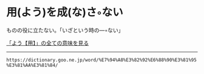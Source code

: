 # 用(よう)を成(な)さ◦ない

ものの役に立たない。「いざという時の―◦ない」

[「よう【用】」の全ての意味を見る](https://dictionary.goo.ne.jp/word/%E7%94%A8_%28%E3%82%88%E3%81%86%29/#jn-226095)

---
`https://dictionary.goo.ne.jp/word/%E7%94%A8%E3%82%92%E6%88%90%E3%81%95%E3%81%AA%E3%81%84/`
